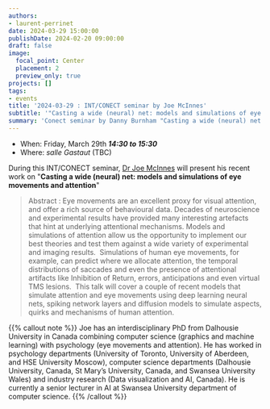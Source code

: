 ```yaml
---
authors:
- laurent-perrinet
date: 2024-03-29 15:00:00
publishDate: 2024-02-20 09:00:00
draft: false
image:
  focal_point: Center
  placement: 2
  preview_only: true
projects: []
tags:
- events
title: '2024-03-29 : INT/CONECT seminar by Joe McInnes'
subtitle: '"Casting a wide (neural) net: models and simulations of eye movements and attention".'
summary: 'Conect seminar by Danny Burnham "Casting a wide (neural) net: models and simulations of eye movements and attention".'
---
```



* When: Friday, March 29th ***14:30 to 15:30*** 
* Where: _salle Gastaut_ (TBC)

During this INT/CONECT seminar, [Dr Joe McInnes](https://www.swansea.ac.uk/staff/william.macinnes/) will present his recent work on "**Casting a wide (neural) net: models and simulations of eye movements and attention**"

> Abstract : Eye movements are an excellent proxy for visual attention, and offer a rich source of behavioural data. Decades of neuroscience and experimental results have provided many interesting artefacts that hint at underlying attentional mechanisms. Models and simulations of attention allow us the opportunity to implement our best theories and test them against a wide variety of experimental and imaging results.  Simulations of human eye movements, for example, can predict where we allocate attention, the temporal distributions of saccades and even the presence of attentional artifacts like Inhibition of Return, errors, anticipations and even virtual TMS lesions.  This talk will cover a couple of recent models that simulate attention and eye movements using deep learning neural nets, spiking network layers and diffusion models to simulate aspects, quirks and mechanisms of human attention.

{{% callout note %}}
Joe has an interdisciplinary PhD from Dalhousie University in Canada combining computer science (graphics and machine learning) with psychology (eye movements and attention).  He has worked in psychology departments (University of Toronto, University of Aberdeen, and HSE University Moscow), computer science departments (Dalhousie University, Canada, St Mary’s University, Canada, and Swansea University Wales) and industry research (Data visualization and AI, Canada).  He is currently a senior lecturer in AI at Swansea University department of computer science. {{% /callout %}}
